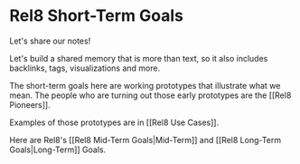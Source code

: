 # Rel8 Short-Term Goals
Let's share our notes!

Let's build a shared memory that is more than text, so it also includes backlinks, tags, visualizations and more. 

The short-term goals here are working prototypes that illustrate what we mean. The people who are turning out those early prototypes are the [[Rel8 Pioneers]]. 

Examples of those prototypes are in [[Rel8 Use Cases]].

Here are Rel8's [[Rel8 Mid-Term Goals|Mid-Term]] and [[Rel8 Long-Term Goals|Long-Term]] Goals. 